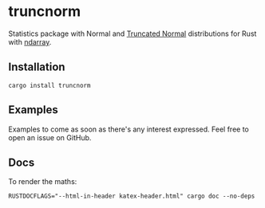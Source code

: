 truncnorm
=========

Statistics package with Normal and [Truncated Normal](https://en.wikipedia.org/wiki/Truncated_normal_distribution) distributions for Rust with [ndarray](https://github.com/rust-ndarray/ndarray).

Installation
------------

```
cargo install truncnorm
```
Examples
---------

Examples to come as soon as there's any interest expressed. Feel free to open an issue on GitHub.

Docs
----

To render the maths:
```
RUSTDOCFLAGS="--html-in-header katex-header.html" cargo doc --no-deps
```